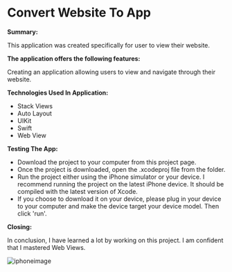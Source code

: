 # Convert Website To App

**Summary:**

This application was created specifically for user to view their website.

**The application offers the following features:**

Creating an application allowing users to view and navigate through their website.

**Technologies Used In Application:**

* Stack Views
* Auto Layout
* UIKit
* Swift
* Web View

**Testing The App:**

* Download the project to your computer from this project page.
* Once the project is downloaded, open the .xcodeproj file from the folder.
* Run the project either using the iPhone simulator or your device. I recommend running the project on the latest iPhone device. It should be compiled with the latest version of Xcode.
* If you choose to download it on your device, please plug in your device to your computer and make the device target your device model. Then click 'run'.

**Closing:**

In conclusion, I have learned a lot by working on this project. I am confident that I mastered Web Views.

![iphoneimage](https://cloud.githubusercontent.com/assets/20284373/23911966/c8f5fbae-08b4-11e7-9b13-8a7d3bd0c5bd.jpg)
